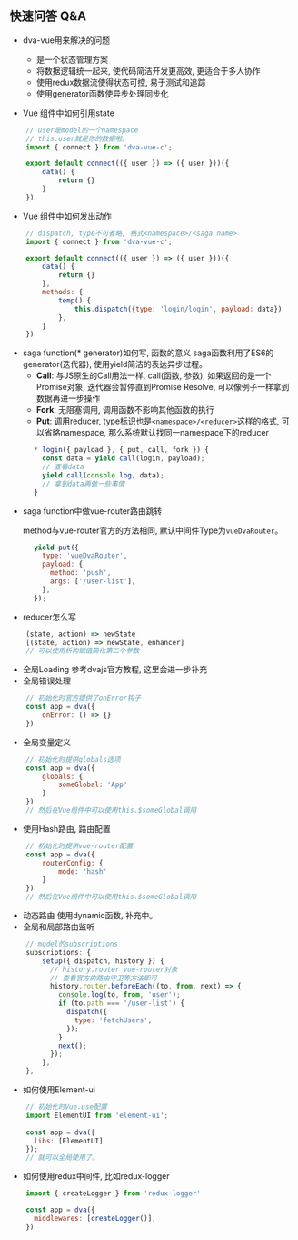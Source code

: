 ## 快速问答 Q&A

- dva-vue用来解决的问题
    - 是一个状态管理方案
    - 将数据逻辑统一起来, 使代码简洁开发更高效, 更适合于多人协作
    - 使用redux数据流使得状态可控, 易于测试和追踪
    - 使用generator函数使异步处理同步化
    
- Vue 组件中如何引用state

```javascript
    // user是model的一个namespace
    // this.user就是你的数据啦。
    import { connect } from 'dva-vue-c';

    export default connect(({ user }) => ({ user }))({
        data() {
            return {}
        }
    })
```
- Vue 组件中如何发出动作
```javascript
    // dispatch, type不可省略, 格式<namespace>/<saga name>
    import { connect } from 'dva-vue-c';

    export default connect(({ user }) => ({ user }))({
        data() {
            return {}
        },
        methods: {
            temp() {
                this.dispatch({type: 'login/login', payload: data})
            },
        }
    })
```
- saga function(* generator)如何写, 函数的意义
    saga函数利用了ES6的generator(迭代器), 使用yield简洁的表达异步过程。
    - **Call**: 与JS原生的Call用法一样, call(函数, 参数), 如果返回的是一个Promise对象, 迭代器会暂停直到Promise Resolve, 可以像例子一样拿到数据再进一步操作
    - **Fork**: 无阻塞调用, 调用函数不影响其他函数的执行
    - **Put**: 调用reducer, type标识也是`<namespace>/<reducer>`这样的格式, 可以省略namespace, 那么系统默认找同一namespace下的reducer
     
```javascript
      * login({ payload }, { put, call, fork }) {
        const data = yield call(login, payload);
        // 查看data
        yield call(console.log, data);
        // 拿到data再做一些事情
      } 
```

- saga function中做vue-router路由跳转

    method与vue-router官方的方法相同, 默认中间件Type为`vueDvaRouter`。
```javascript
      yield put({
        type: 'vueDvaRouter',
        payload: {
          method: 'push',
          args: ['/user-list'],
        },
      });
```
    
- reducer怎么写
```javascript
    (state, action) => newState 
    [(state, action) => newState, enhancer]
    // 可以使用析构赋值简化第二个参数
```

- 全局Loading
    参考dvajs官方教程, 这里会进一步补充
- 全局错误处理
```javascript
    // 初始化时官方提供了onError钩子
    const app = dva({
        onError: () => {}
    })
```
- 全局变量定义
```javascript
    // 初始化时提供globals选项
    const app = dva({
        globals: {
            someGlobal: 'App'
        }
    })
    // 然后在Vue组件中可以使用this.$someGlobal调用
```
- 使用Hash路由, 路由配置
```javascript
    // 初始化时提供vue-router配置
    const app = dva({
        routerConfig: {
            mode: 'hash'
        }
    })
    // 然后在Vue组件中可以使用this.$someGlobal调用
```
- 动态路由
    使用dynamic函数, 补充中。
- 全局和局部路由监听
```javascript
    // model的subscriptions
    subscriptions: {
        setup({ dispatch, history }) {
          // history.router vue-router对象
          // 查看官方的路由守卫等方法即可
          history.router.beforeEach((to, from, next) => {
            console.log(to, from, 'user');
            if (to.path === '/user-list') {
              dispatch({
                type: 'fetchUsers',
              });
            }
            next();
          });
        },
    },
```    
- 如何使用Element-ui
```javascript
    // 初始化时Vue.use配置
    import ElementUI from 'element-ui';
        
    const app = dva({
      libs: [ElementUI]
    }); 
    // 就可以全局使用了。
```
- 如何使用redux中间件, 比如redux-logger
```javascript
    import { createLogger } from 'redux-logger'

    const app = dva({
      middlewares: [createLogger()],
    })
```